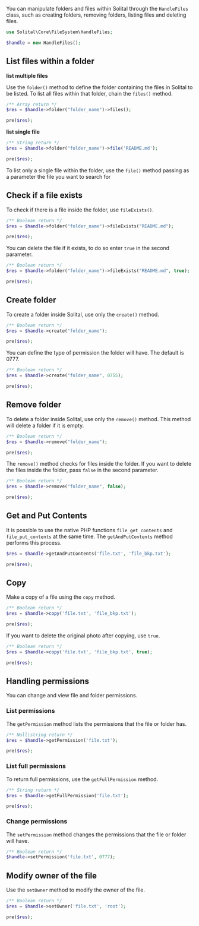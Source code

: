 You can manipulate folders and files within Solital through the `HandleFiles` class, such as creating folders, removing folders, listing files and deleting files.

```php
use Solital\Core\FileSystem\HandleFiles;

$handle = new HandleFiles();
```

## List files within a folder

**list multiple files**

Use the `folder()` method to define the folder containing the files in Solital to be listed. To list all files within that folder, chain the `files()` method.

```php
/** Array return */
$res = $handle->folder("folder_name")->files();

pre($res);
```

**list single file**

```php
/** String return */
$res = $handle->folder("folder_name")->file('README.md');

pre($res);
```

To list only a single file within the folder, use the `file()` method passing as a parameter the file you want to search for

## Check if a file exists

To check if there is a file inside the folder, use `fileExists()`.

```php
/** Boolean return */
$res = $handle->folder("folder_name")->fileExists("README.md");

pre($res);
```

You can delete the file if it exists, to do so enter `true` in the second parameter.

```php
/** Boolean return */
$res = $handle->folder("folder_name")->fileExists("README.md", true);

pre($res);
```

## Create folder

To create a folder inside Solital, use only the `create()` method.

```php
/** Boolean return */
$res = $handle->create("folder_name");

pre($res);
```

You can define the type of permission the folder will have. The default is 0777.

```php
/** Boolean return */
$res = $handle->create("folder_name", 0755);

pre($res);
```

## Remove folder

To delete a folder inside Solital, use only the `remove()` method. This method will delete a folder if it is empty.

```php
/** Boolean return */
$res = $handle->remove("folder_name");

pre($res);
```

The `remove()` method checks for files inside the folder. If you want to delete the files inside the folder, pass `false` in the second parameter.

```php
/** Boolean return */
$res = $handle->remove("folder_name", false);

pre($res);
```

## Get and Put Contents

It is possible to use the native PHP functions `file_get_contents` and `file_put_contents` at the same time. The `getAndPutContents` method performs this process.

```php
$res = $handle->getAndPutContents('file.txt', 'file_bkp.txt');

pre($res);
```

## Copy

Make a copy of a file using the `copy` method.

```php
/** Boolean return */
$res = $handle->copy('file.txt', 'file_bkp.txt');

pre($res);
```

If you want to delete the original photo after copying, use `true`.

```php
/** Boolean return */
$res = $handle->copy('file.txt', 'file_bkp.txt', true);

pre($res);
```

## Handling permissions

You can change and view file and folder permissions. 

### List permissions

The `getPermission` method lists the permissions that the file or folder has.

```php
/** Null|string return */
$res = $handle->getPermission('file.txt');

pre($res);
```

### List full permissions

To return full permissions, use the `getFullPermission` method.

```php
/** String return */
$res = $handle->getFullPermission('file.txt');

pre($res);
```

### Change permissions

The `setPermission` method changes the permissions that the file or folder will have. 

```php
/** Boolean return */
$handle->setPermission('file.txt', 0777);
```

## Modify owner of the file

Use the `setOwner` method to modify the owner of the file.

```php
/** Boolean return */
$res = $handle->setOwner('file.txt', 'root');

pre($res);
```